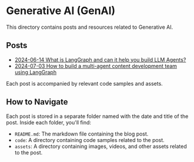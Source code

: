 # Generative AI (GenAI)

This directory contains posts and resources related to Generative AI.

## Posts

- [2024-06-14 What is LangGraph and can it help you build LLM Agents?](2024-06-14-What-is-LangGraph-and-can-it-help-you-build-LLM-Agents/README.md)
- [2024-07-03 How to build a multi-agent content development team using LangGraph](2024-07-03-How-to-build-a-multi-agent-content-development-team-using-LangGraph/README.md)

Each post is accompanied by relevant code samples and assets.

## How to Navigate

Each post is stored in a separate folder named with the date and title of the post. Inside each folder, you'll find:

- `README.md`: The markdown file containing the blog post.
- `code`: A directory containing code samples related to the post.
- `assets`: A directory containing images, videos, and other assets related to the post.
